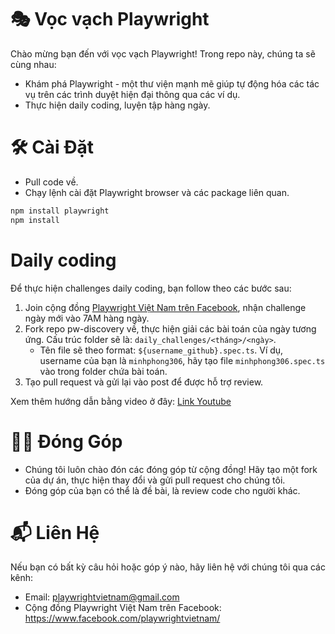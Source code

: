 # 🎭 Vọc vạch Playwright
Chào mừng bạn đến với vọc vạch Playwright! Trong repo này, chúng ta sẽ cùng nhau:
- Khám phá Playwright - một thư viện mạnh mẽ giúp tự động hóa các tác vụ trên các trình duyệt hiện đại thông qua các ví dụ.
- Thực hiện daily coding, luyện tập hàng ngày.

# 🛠️ Cài Đặt
- Pull code về.
- Chạy lệnh cài đặt Playwright browser và các package liên quan.
```bash
npm install playwright
npm install
```

# Daily coding
Để thực hiện challenges daily coding, bạn follow theo các bước sau:
1. Join cộng đồng [Playwright Việt Nam trên Facebook](https://www.facebook.com/playwrightvietnam/), nhận challenge ngày mới vào 7AM hàng ngày.
2. Fork repo pw-discovery về, thực hiện giải các bài toán của ngày tương ứng. Cấu trúc folder sẽ là: `daily_challenges/<tháng>/<ngày>`.
    - Tên file sẽ theo format: `${username_github}.spec.ts`. Ví dụ, username của bạn là `minhphong306`, hãy tạo file `minhphong306.spec.ts` vào trong folder chứa bài toán.
3. Tạo pull request và gửi lại vào post để được hỗ trợ review.

Xem thêm hướng dẫn bằng video ở đây: [Link Youtube](https://www.youtube.com/watch?v=MPDCekrpeHM&list=PLM5yUS9s0VYBRlbFSo_urVNn6jQmqcsW0&ab_channel=PlaywrightVi%E1%BB%87tNam)

# 🧑‍💻 Đóng Góp
- Chúng tôi luôn chào đón các đóng góp từ cộng đồng! Hãy tạo một fork của dự án, thực hiện thay đổi và gửi pull request cho chúng tôi.
- Đóng góp của bạn có thể là đề bài, là review code cho người khác.
# 📬 Liên Hệ
Nếu bạn có bất kỳ câu hỏi hoặc góp ý nào, hãy liên hệ với chúng tôi qua các kênh:
- Email: playwrightvietnam@gmail.com
- Cộng đồng Playwright Việt Nam trên Facebook: https://www.facebook.com/playwrightvietnam/

